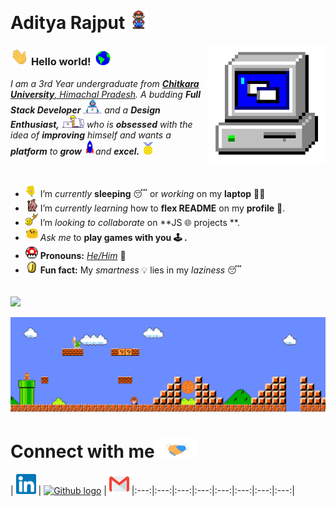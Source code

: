 # Aditya Rajput&nbsp;<img src="https://github.com/Aaditya-Rajput/Aaditya-Rajput/blob/main/Assets/Mario_Hello_Big.gif" width="30px">


<!-- 
    &nbsp; [![HitCount](http://hits.dwyl.com/Aaditya-Rajput/Aaditya-Rajput.svg)](http://hits.dwyl.com/Aaditya-Rajput/Aaditya-Rajput) 
-->

<img align="right" alt="PC GIF" src="https://github.com/Aaditya-Rajput/Aaditya-Rajput/blob/main/Assets/PC.gif" width="190" />

### <img src="https://github.com/Aaditya-Rajput/Aaditya-Rajput/blob/main/Assets/Hi.gif" width="29px"> **Hello world!** &nbsp;<img src="https://github.com/Aaditya-Rajput/Aaditya-Rajput/blob/main/Assets/Earth.gif" width="24px">

<p>
  <em>
    I am a 3rd Year undergraduate from <a href="https://chitkarauniversity.edu.in/"> <b>Chitkara University</b>, Himachal Pradesh</a>.  
    A budding <b>Full Stack Developer</b> <img src="https://github.com/Aaditya-Rajput/Aaditya-Rajput/blob/main/Assets/Developer.gif" width="30px"> and a <b>Design    Enthusiast,</b>&nbsp;<img src="https://github.com/Aaditya-Rajput/Aaditya-Rajput/blob/main/Assets/Designer.gif" width="36px">  who is <b>obsessed</b>
    with the idea of <b>improving</b> himself and wants a <b>platform</b> to 
    <b>grow</b> <img src="https://github.com/Aaditya-Rajput/Aaditya-Rajput/blob/main/Assets/Rocket.gif" width="18px">and 
    <b>excel.</b> <img src="https://github.com/Aaditya-Rajput/Aaditya-Rajput/blob/main/Assets/Medal.gif" width="20px">
  </em>  
</p>

<br>

- <img alt="GIF" src="https://github.com/Aaditya-Rajput/Aaditya-Rajput/blob/main/Assets/wave.gif" width="20vw" /> I’m *currently* **sleeping** 😴 or *working* on my **laptop** 👨‍💻
- <img alt="GIF" src="https://github.com/Aaditya-Rajput/Aaditya-Rajput/blob/main/Assets/gandalf_parrot.gif" width="20vw" /> I’m *currently learning* how to **flex README** on my **profile** 💪.
- <img alt="GIF" src="https://github.com/Aaditya-Rajput/Aaditya-Rajput/blob/main/Assets/headbang.gif" width="20vw" /> I’m *looking to collaborate* on **JS 🌐 projects **.
- <img alt="GIF" src="https://github.com/Aaditya-Rajput/Aaditya-Rajput/blob/main/Assets/happy.gif" width="20vw" /> *Ask me* to **play games with you 🕹️ .**
- <img alt="GIF" src="https://github.com/Aaditya-Rajput/Aaditya-Rajput/blob/main/Assets/powerup.gif" width="20vw" /> **Pronouns:** [*He/Him*](https://pronoun.is/he) 🧔
- <img alt="GIF" src="https://github.com/Aaditya-Rajput/Aaditya-Rajput/blob/main/Assets/coin.gif" width="20vw" /> **Fun fact:** My *smartness* 💡 lies in my *laziness* 😴


<br>

<a href="https://github.com/Aaditya-Rajput">
  <img align="center" src="https://github-readme-stats.vercel.app/api/top-langs/?username=Aaditya-Rajput&theme=dark&hide_langs_below=1" />
</a>






<br>
<!--
![Aditya github stats](https://github-readme-stats.vercel.app/api?username=Aaditya-Rajput&show_icons=true&hide_border=true)
-->

<br>

<img src="https://github.com/Aaditya-Rajput/Aaditya-Rajput/blob/main/Assets/Mario_Gameplay.gif" alt="Mario Game" width="980">

<br>

# Connect with me<img src="https://github.com/Aaditya-Rajput/Aaditya-Rajput/blob/main/Assets/Handshake.gif" height="32px">



| [<img src="https://github.com/Aaditya-Rajput/Aaditya-Rajput/blob/main/Assets/Linkedin.svg" alt="Linkedin Logo" width="32">](https://in.linkedin.com/in/Aaditya-Rajput-/) | [<img src="https://cdn.svgporn.com/logos/github-icon.svg" alt="Github logo" width="34">](https://github.com/Aaditya-Rajput) | [<img src="https://github.com/Aaditya-Rajput/Aaditya-Rajput/blob/main/Assets/Gmail.svg" alt="Gmail logo" height="32">](mailto:Adityarajput2001@gmail.com)
|:---:|:---:|:---:|:---:|:---:|:---:|:---:|:---:|



<br>
<br>






<!--


  
  
  





## 𝗠𝘆 𝗧𝗲𝗰𝗸 𝗦𝘁𝗮𝗰𝗸

<table>
  <tbody>
    <tr valign="top">
      <td width="25%" align="center">
        <span>𝗛𝗧𝗠𝗟𝟱</span><br><br><br>
        <img height="64px" src="https://cdn.svgporn.com/logos/html-5.svg">
      </td>
      <td width="25%" align="center">
        <span>𝗖𝗦𝗦𝟯</span><br><br><br>
        <img height="64px" src="https://cdn.svgporn.com/logos/css-3.svg">
      </td>
      <td width="25%" align="center">
        <span>𝗝𝗮𝘃𝗮𝗦𝗰𝗿𝗶𝗽𝘁</span><br><br><br>
        <img height="64px" src="https://cdn.svgporn.com/logos/javascript.svg">
      </td>
      <td width="25%" align="center">
        <span>𝗩𝘂𝗲</span><br><br><br>
        <img height="64px" src="https://cdn.svgporn.com/logos/vue.svg">
      </td>
    </tr>
    <tr valign="top">
      <td width="25%" align="center">
        <span>𝗪𝗲𝗯𝗽𝗮𝗰𝗸</span><br><br><br>
        <img height="64px" src="https://cdn.svgporn.com/logos/webpack.svg">
      </td>
      <td width="25%" align="center">
        <span>𝗘𝘀𝗹𝗶𝗻𝘁</span><br><br><br>
        <img height="64px" src="https://cdn.svgporn.com/logos/eslint.svg">
      </td>
      <td width="25%" align="center">
        <span>𝗚𝗶𝘁</span><br><br><br>
        <img height="64px" src="https://cdn.svgporn.com/logos/git-icon.svg">
      </td>
      <td width="25%" align="center">
        <span>𝗩𝗦 𝗖𝗼𝗱𝗲</span><br><br><br>
        <img height="64px" src="https://cdn.svgporn.com/logos/visual-studio-code.svg">
      </td>
    </tr>
    <tr valign="top">
      <td width="25%" align="center">
        <span>𝗟𝗲𝘀𝘀</span><br><br><br>
        <img height="64px" src="https://cdn.svgporn.com/logos/less.svg">
      </td>
      <td width="25%" align="center">
        <span>𝗦𝗮𝘀𝘀/𝗦𝗖𝗦𝗦</span><br><br><br>
        <img height="64px" src="https://cdn.svgporn.com/logos/sass.svg">
      </td>
      <td width="25%" align="center">
        <span>𝗧𝗮𝗶𝗹𝘄𝗶𝗻𝗱𝗖𝘀𝘀</span><br><br><br>
        <img height="64px" src="https://cdn.svgporn.com/logos/tailwindcss-icon.svg">
      </td>
      <td width="25%" align="center">
        <span>𝗡𝗲𝘁𝗹𝗶𝗳𝘆</span><br><br><br>
        <img height="64px" src="https://cdn.svgporn.com/logos/netlify.svg">
      </td>
    </tr>
  </tbody>
</table>


![visitors](https://visitor-badge.laobi.icu/badge?page_id=Aaditya-Rajput)

-->
